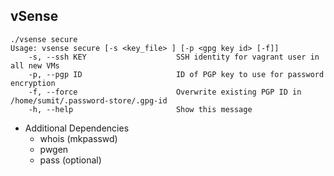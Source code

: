 ## vSense

```
./vsense secure
Usage: vsense secure [-s <key_file> ] [-p <gpg key id> [-f]]
    -s, --ssh KEY                    SSH identity for vagrant user in all new VMs
    -p, --pgp ID                     ID of PGP key to use for password encryption
    -f, --force                      Overwrite existing PGP ID in /home/sumit/.password-store/.gpg-id
    -h, --help                       Show this message
```

- Additional Dependencies
  - whois (mkpasswd)
  - pwgen
  - pass (optional)